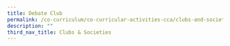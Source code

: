 ```yaml
---
title: Debate Club
permalink: /co-curriculum/co-curricular-activities-cca/clubs-and-societies/debate-club
description: ""
third_nav_title: Clubs & Societies
---
```

